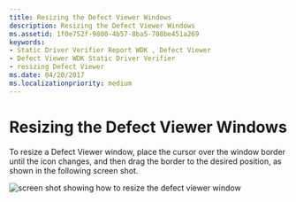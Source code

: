 ```yaml
---
title: Resizing the Defect Viewer Windows
description: Resizing the Defect Viewer Windows
ms.assetid: 1f0e752f-9800-4b57-8ba5-708be451a269
keywords:
- Static Driver Verifier Report WDK , Defect Viewer
- Defect Viewer WDK Static Driver Verifier
- resizing Defect Viewer
ms.date: 04/20/2017
ms.localizationpriority: medium
---
```


# Resizing the Defect Viewer Windows

To resize a Defect Viewer window, place the cursor over the window border until the icon changes, and then drag the border to the desired position, as shown in the following screen shot.

![screen shot showing how to resize the defect viewer window](images/sdvresize.png)

 

 





